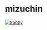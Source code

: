 # mizuchin

[![trophy](https://github-profile-trophy.vercel.app/?username=yuta-mizumoto&theme=onedark)](https://github.com/ryo-ma/github-profile-trophy)
